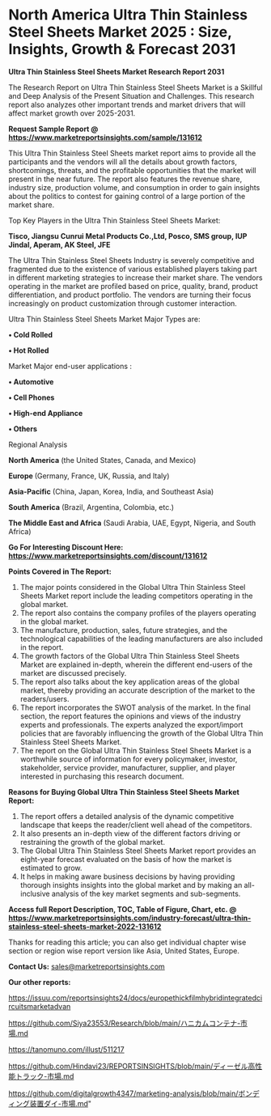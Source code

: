 # North America Ultra Thin Stainless Steel Sheets Market 2025 : Size, Insights, Growth & Forecast 2031

<strong>Ultra Thin Stainless Steel Sheets Market Research Report 2031</strong>

The Research Report on Ultra Thin Stainless Steel Sheets Market is a Skillful and Deep Analysis of the Present Situation and Challenges. This research report also analyzes other important trends and market drivers that will affect market growth over 2025-2031.

<strong>Request Sample Report @ <a href=https://www.marketreportsinsights.com/sample/131612>https://www.marketreportsinsights.com/sample/131612</a></strong>

This Ultra Thin Stainless Steel Sheets market report aims to provide all the participants and the vendors will all the details about growth factors, shortcomings, threats, and the profitable opportunities that the market will present in the near future. The report also features the revenue share, industry size, production volume, and consumption in order to gain insights about the politics to contest for gaining control of a large portion of the market share.

Top Key Players in the Ultra Thin Stainless Steel Sheets Market:

<strong>Tisco, Jiangsu Cunrui Metal Products Co.,Ltd, Posco, SMS group, IUP Jindal, Aperam, AK Steel, JFE</strong>

The Ultra Thin Stainless Steel Sheets Industry is severely competitive and fragmented due to the existence of various established players taking part in different marketing strategies to increase their market share. The vendors operating in the market are profiled based on price, quality, brand, product differentiation, and product portfolio. The vendors are turning their focus increasingly on product customization through customer interaction.

Ultra Thin Stainless Steel Sheets Market Major Types are:

<strong>• Cold Rolled

• Hot Rolled</strong>

Market Major end-user applications :

<strong>• Automotive

• Cell Phones

• High-end Appliance

• Others</strong>

Regional Analysis

</u><strong><b>North America</b></strong> (the United States, Canada, and Mexico)

<strong><b>Europe </b></strong>(Germany, France, UK, Russia, and Italy)

<strong><b>Asia-Pacific</b></strong> (China, Japan, Korea, India, and Southeast Asia)

<strong><b>South America</b></strong> (Brazil, Argentina, Colombia, etc.)

<strong><b>The Middle East and Africa</b></strong> (Saudi Arabia, UAE, Egypt, Nigeria, and South Africa)

<strong>Go For Interesting Discount Here: <a href=https://www.marketreportsinsights.com/discount/131612>https://www.marketreportsinsights.com/discount/131612</a></strong>

<strong>Points Covered in The Report:</strong>
<ol>
  <li>The major points considered in the Global Ultra Thin Stainless Steel Sheets Market report include the leading competitors operating in the global market.</li>
  <li>The report also contains the company profiles of the players operating in the global market.</li>
  <li>The manufacture, production, sales, future strategies, and the technological capabilities of the leading manufacturers are also included in the report.</li>
  <li>The growth factors of the Global Ultra Thin Stainless Steel Sheets Market are explained in-depth, wherein the different end-users of the market are discussed precisely.</li>
  <li>The report also talks about the key application areas of the global market, thereby providing an accurate description of the market to the readers/users.</li>
  <li>The report incorporates the SWOT analysis of the market. In the final section, the report features the opinions and views of the industry experts and professionals. The experts analyzed the export/import policies that are favorably influencing the growth of the Global Ultra Thin Stainless Steel Sheets Market.</li>
  <li>The report on the Global Ultra Thin Stainless Steel Sheets Market is a worthwhile source of information for every policymaker, investor, stakeholder, service provider, manufacturer, supplier, and player interested in purchasing this research document.</li>
</ol>
<strong>Reasons for Buying Global Ultra Thin Stainless Steel Sheets Market Report:</strong>

<ol>
  <li>The report offers a detailed analysis of the dynamic competitive landscape that keeps the reader/client well ahead of the competitors.</li>
  <li>It also presents an in-depth view of the different factors driving or restraining the growth of the global market.</li>
  <li>The Global Ultra Thin Stainless Steel Sheets Market report provides an eight-year forecast evaluated on the basis of how the market is estimated to grow.</li>
  <li>It helps in making aware business decisions by having providing thorough insights insights into the global market and by making an all-inclusive analysis of the key market segments and sub-segments.</li>
</ol>
<strong>Access full Report Description, TOC, Table of Figure, Chart, etc. @ <a href=https://www.marketreportsinsights.com/industry-forecast/ultra-thin-stainless-steel-sheets-market-2022-131612>https://www.marketreportsinsights.com/industry-forecast/ultra-thin-stainless-steel-sheets-market-2022-131612</a></strong>


Thanks for reading this article; you can also get individual chapter wise section or region wise report version like Asia, United States, Europe.

<strong>Contact Us:</strong>
sales@marketreportsinsights.com

<strong>Our other reports:</strong>

<a href=https://issuu.com/reportsinsights24/docs/europethickfilmhybridintegratedcircuitsmarketadvan>https://issuu.com/reportsinsights24/docs/europethickfilmhybridintegratedcircuitsmarketadvan</a>

<a href=https://github.com/Siya23553/Research/blob/main/ハニカムコンテナ-市場.md>https://github.com/Siya23553/Research/blob/main/ハニカムコンテナ-市場.md</a>

<a href=https://tanomuno.com/illust/511217>https://tanomuno.com/illust/511217</a>

<a href=https://github.com/Hindavi23/REPORTSINSIGHTS/blob/main/ディーゼル高性能トラック-市場.md>https://github.com/Hindavi23/REPORTSINSIGHTS/blob/main/ディーゼル高性能トラック-市場.md</a>

<a href=https://github.com/digitalgrowth4347/marketing-analysis/blob/main/ボンディング装置ダイ-市場.md>https://github.com/digitalgrowth4347/marketing-analysis/blob/main/ボンディング装置ダイ-市場.md</a>"
